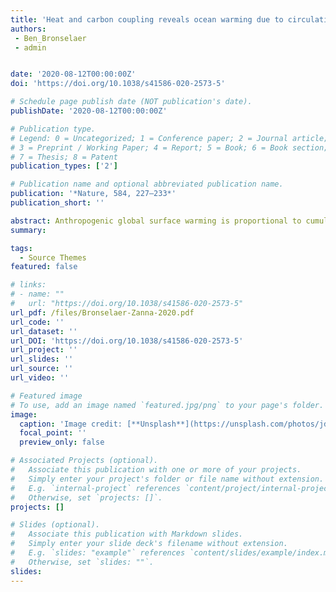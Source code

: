 ```yaml
---
title: 'Heat and carbon coupling reveals ocean warming due to circulation changes'
authors:
 - Ben_Bronselaer 
 - admin


date: '2020-08-12T00:00:00Z'
doi: 'https://doi.org/10.1038/s41586-020-2573-5'

# Schedule page publish date (NOT publication's date).
publishDate: '2020-08-12T00:00:00Z'

# Publication type.
# Legend: 0 = Uncategorized; 1 = Conference paper; 2 = Journal article;
# 3 = Preprint / Working Paper; 4 = Report; 5 = Book; 6 = Book section;
# 7 = Thesis; 8 = Patent
publication_types: ['2']

# Publication name and optional abbreviated publication name.
publication: '*Nature, 584, 227–233*'
publication_short: ''

abstract: Anthropogenic global surface warming is proportional to cumulative carbon emissions1,2,3; this relationship is partly determined by the uptake and storage of heat and carbon by the ocean4. The rates and patterns of ocean heat and carbon storage are influenced by ocean transport, such as mixing and large-scale circulation5,6,7,8,9,10. However, existing climate models do not accurately capture the observed patterns of ocean warming, with a large spread in their projections of ocean circulation and ocean heat uptake8,11. Additionally, assessing the influence of ocean circulation changes (specifically, the redistribution of heat by resolved advection) on patterns of observed and simulated ocean warming remains a challenge. Here we establish a linear relationship between the heat and carbon uptake of the ocean in response to anthropogenic emissions. This relationship is determined mainly by intrinsic parameters of the Earth system—namely, the ocean carbon buffer capacity, the radiative forcing of carbon dioxide and the carbon inventory of the ocean. We use this relationship to reveal the effect of changes in ocean circulation from carbon dioxide forcing on patterns of ocean warming in both observations and global Earth system models from the Fifth Coupled Model Intercomparison Project (CMIP5). We show that historical patterns of ocean warming are shaped by ocean heat redistribution, which CMIP5 models simulate poorly. However, we find that projected patterns of heat storage are primarily dictated by the pre-industrial ocean circulation (and small changes in unresolved ocean processes)—that is, by the patterns of added heat owing to ocean uptake of excess atmospheric heat rather than ocean warming by circulation changes. Climate models show more skill in simulating ocean heat storage by the pre-industrial circulation compared to heat redistribution, indicating that warming patterns of the ocean may become more predictable as the climate warms.
summary: 

tags:
  - Source Themes
featured: false

# links:
# - name: ""
#   url: "https://doi.org/10.1038/s41586-020-2573-5"
url_pdf: /files/Bronselaer-Zanna-2020.pdf
url_code: ''
url_dataset: ''
url_DOI: 'https://doi.org/10.1038/s41586-020-2573-5'
url_project: ''
url_slides: ''
url_source: ''
url_video: ''

# Featured image
# To use, add an image named `featured.jpg/png` to your page's folder.
image:
  caption: 'Image credit: [**Unsplash**](https://unsplash.com/photos/jdD8gXaTZsc)'
  focal_point: ''
  preview_only: false

# Associated Projects (optional).
#   Associate this publication with one or more of your projects.
#   Simply enter your project's folder or file name without extension.
#   E.g. `internal-project` references `content/project/internal-project/index.md`.
#   Otherwise, set `projects: []`.
projects: []

# Slides (optional).
#   Associate this publication with Markdown slides.
#   Simply enter your slide deck's filename without extension.
#   E.g. `slides: "example"` references `content/slides/example/index.md`.
#   Otherwise, set `slides: ""`.
slides:
---
```



